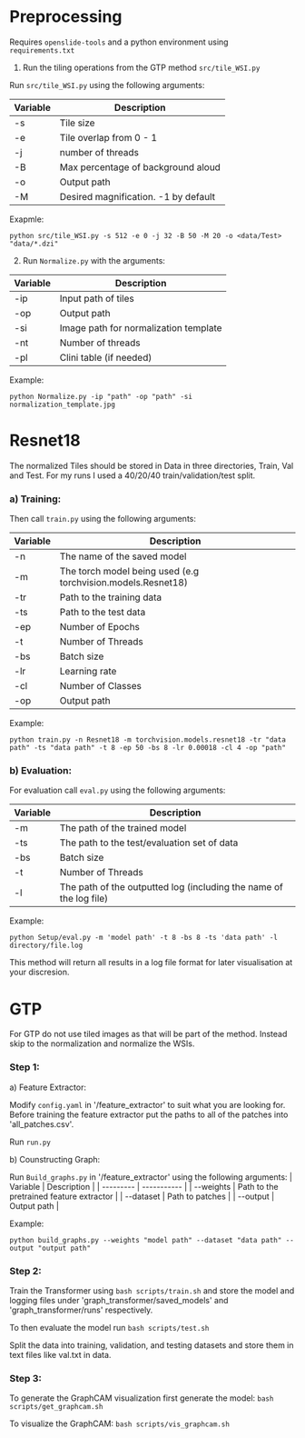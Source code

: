 # Preprocessing

Requires `openslide-tools` and a python environment using `requirements.txt`

1. Run the tiling operations from the GTP method `src/tile_WSI.py`

Run `src/tile_WSI.py` using the following arguments:

| Variable | Description |
| ---------- | ------------ |
| -s | Tile size |
| -e | Tile overlap from 0 - 1 |
| -j | number of threads |
| -B | Max percentage of background aloud |
| -o | Output path |
| -M | Desired magnification. -1 by default |

Exapmle:

`python src/tile_WSI.py -s 512 -e 0 -j 32 -B 50 -M 20 -o <data/Test> "data/*.dzi"`

2. Run `Normalize.py` with the arguments:

| Variable | Description |
| ------------- | ---------- |
| -ip | Input path of tiles |
| -op | Output path |
| -si | Image path for normalization template |
| -nt | Number of threads |
| -pl | Clini table (if needed) |

Example:

`python Normalize.py -ip "path" -op "path" -si normalization_template.jpg`

# Resnet18

The normalized Tiles should be stored in Data in three directories, Train, Val and Test. For my runs I used a 40/20/40 train/validation/test split.

### a) Training:

Then call `train.py` using the following arguments:

| Variable | Description |
| ---------- | --------- |
| -n | The name of the saved model |
| -m | The torch model being used (e.g torchvision.models.Resnet18) |
| -tr | Path to the training data |
| -ts | Path to the test data |
| -ep | Number of Epochs |
| -t | Number of Threads |
| -bs | Batch size |
| -lr | Learning rate|
| -cl | Number of Classes |
| -op | Output path |

Example:

`python train.py -n Resnet18 -m torchvision.models.resnet18 -tr "data path" -ts "data path" -t 8 -ep 50 -bs 8 -lr 0.00018 -cl 4 -op "path"`

### b) Evaluation:

For evaluation call `eval.py` using the following arguments:

| Variable | Description |
| --------- | ----------- |
| -m | The path of the trained model |
| -ts | The path to the test/evaluation set of data |
| -bs | Batch size |
| -t | Number of Threads|
| -l | The path of the outputted log (including the name of the log file) |

Example:

`python Setup/eval.py -m 'model path' -t 8 -bs 8 -ts 'data path' -l directory/file.log`

This method will return all results in a log file format for later visualisation at your discresion.

# GTP

For GTP do not use tiled images as that will be part of the method. Instead skip to the normalization and normalize the WSIs.

### Step 1:

a) Feature Extractor:

Modify `config.yaml` in '/feature_extractor' to suit what you are looking for.
Before training the feature extractor put the paths to all of the patches into 'all_patches.csv'.

Run `run.py` 

b) Counstructing Graph:

Run `Build_graphs.py` in '/feature_extractor' using the following arguments:
| Variable | Description |
| --------- | ----------- |
| --weights | Path to the pretrained feature extractor |
| --dataset | Path to patches |
| --output | Output path |

Example:

`python build_graphs.py --weights "model path" --dataset "data path" --output "output path"`

### Step 2:

Train the Transformer using `bash scripts/train.sh` and store the model and logging files under 'graph_transformer/saved_models' and 'graph_transformer/runs' respectively.

To then evaluate the model run `bash scripts/test.sh` 

Split the data into training, validation, and testing datasets and store them in text files like val.txt in data.

### Step 3:

To generate the GraphCAM visualization first generate the model:
`bash scripts/get_graphcam.sh`

To visualize the GraphCAM:
`bash scripts/vis_graphcam.sh`
